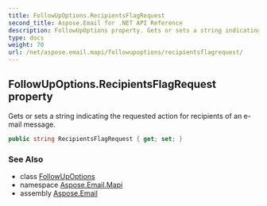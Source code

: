 ```yaml
---
title: FollowUpOptions.RecipientsFlagRequest
second_title: Aspose.Email for .NET API Reference
description: FollowUpOptions property. Gets or sets a string indicating the requested action for recipients of an email message
type: docs
weight: 70
url: /net/aspose.email.mapi/followupoptions/recipientsflagrequest/
---
```

## FollowUpOptions.RecipientsFlagRequest property

Gets or sets a string indicating the requested action for recipients of an e-mail message.

```csharp
public string RecipientsFlagRequest { get; set; }
```

### See Also

* class [FollowUpOptions](../)
* namespace [Aspose.Email.Mapi](../../followupoptions/)
* assembly [Aspose.Email](../../../)


